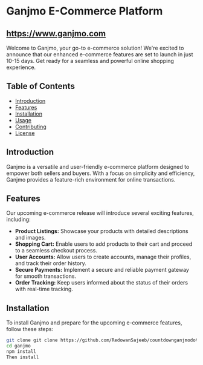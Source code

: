 # Ganjmo E-Commerce Platform

## https://www.ganjmo.com

Welcome to Ganjmo, your go-to e-commerce solution! We're excited to announce that our enhanced e-commerce features are set to launch in just 10-15 days. Get ready for a seamless and powerful online shopping experience.

## Table of Contents
- [Introduction](#introduction)
- [Features](#features)
- [Installation](#installation)
- [Usage](#usage)
- [Contributing](#contributing)
- [License](#license)

## Introduction
Ganjmo is a versatile and user-friendly e-commerce platform designed to empower both sellers and buyers. With a focus on simplicity and efficiency, Ganjmo provides a feature-rich environment for online transactions.

## Features
Our upcoming e-commerce release will introduce several exciting features, including:
- **Product Listings:** Showcase your products with detailed descriptions and images.
- **Shopping Cart:** Enable users to add products to their cart and proceed to a seamless checkout process.
- **User Accounts:** Allow users to create accounts, manage their profiles, and track their order history.
- **Secure Payments:** Implement a secure and reliable payment gateway for smooth transactions.
- **Order Tracking:** Keep users informed about the status of their orders with real-time tracking.

## Installation
To install Ganjmo and prepare for the upcoming e-commerce features, follow these steps:

```bash
git clone git clone https://github.com/RedowanSajeeb/countdownganjmodotcom-project
cd ganjmo
npm install
Then install
